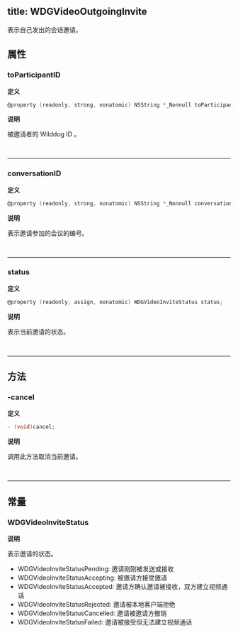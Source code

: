 title: WDGVideoOutgoingInvite
---

表示自己发出的会话邀请。

## 属性

### toParticipantID

**定义**

```objectivec
@property (readonly, strong, nonatomic) NSString *_Nonnull toParticipantID;
```

**说明**

被邀请者的 Wilddog ID 。

</br>

---

### conversationID

**定义**

```objectivec
@property (readonly, strong, nonatomic) NSString *_Nonnull conversationID;
```

**说明**

表示邀请参加的会议的编号。

</br>

---

### status

**定义**

```objectivec
@property (readonly, assign, nonatomic) WDGVideoInviteStatus status;
```

**说明**

表示当前邀请的状态。

</br>

---

## 方法

### -cancel

**定义**

```objectivec
- (void)cancel;
```

**说明**

调用此方法取消当前邀请。

</br>

---

## 常量

### WDGVideoInviteStatus

**说明**

表示邀请的状态。

- WDGVideoInviteStatusPending: 邀请刚刚被发送或接收
- WDGVideoInviteStatusAccepting: 被邀请方接受邀请
- WDGVideoInviteStatusAccepted: 邀请方确认邀请被接收，双方建立视频通话
- WDGVideoInviteStatusRejected: 邀请被本地客户端拒绝
- WDGVideoInviteStatusCancelled: 邀请被邀请方撤销
- WDGVideoInviteStatusFailed: 邀请被接受但无法建立视频通话
